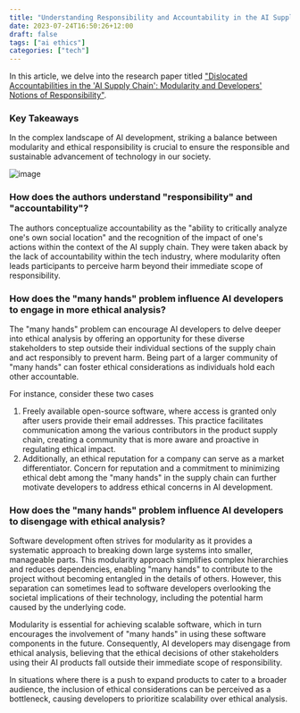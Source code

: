 ```yaml
---
title: "Understanding Responsibility and Accountability in the AI Supply Chain"
date: 2023-07-24T16:50:26+12:00
draft: false
tags: ["ai ethics"]
categories: ["tech"]
---
```


In this article, we delve into the research paper titled ["Dislocated Accountabilities in the 'AI Supply Chain': Modularity and Developers' Notions of Responsibility"](http://journals.sagepub.com/doi/10.1177/20539517231177620).

<!--more-->


### Key Takeaways

In the complex landscape of AI development, striking a balance between modularity and ethical responsibility is crucial to ensure the responsible and sustainable advancement of technology in our society.

![image](https://github.com/yiyangjessieyu/Website/assets/101782677/bbd6b103-3549-4a79-9c4e-d3d4827dd656)



### How does the authors understand "responsibility" and "accountability"?

The authors conceptualize accountability as the "ability to critically analyze one's own social location" and the recognition of the impact of one's actions within the context of the AI supply chain. They were taken aback by the lack of accountability within the tech industry, where modularity often leads participants to perceive harm beyond their immediate scope of responsibility.

### How does the "many hands" problem influence AI developers to engage in more ethical analysis?

	
The "many hands" problem can encourage AI developers to delve deeper into ethical analysis by offering an opportunity for these diverse stakeholders to step outside their individual sections of the supply chain and act responsibly to prevent harm. Being part of a larger community of "many hands" can foster ethical considerations as individuals hold each other accountable. 

For instance, consider these two cases

1. Freely available open-source software, where access is granted only after users provide their email addresses. This practice facilitates communication among the various contributors in the product supply chain, creating a community that is more aware and proactive in regulating ethical impact. 
2. Additionally, an ethical reputation for a company can serve as a market differentiator. Concern for reputation and a commitment to minimizing ethical debt among the "many hands" in the supply chain can further motivate developers to address ethical concerns in AI development.

### How does the "many hands" problem influence AI developers to disengage with ethical analysis?

Software development often strives for modularity as it provides a systematic approach to breaking down large systems into smaller, manageable parts. This modularity approach simplifies complex hierarchies and reduces dependencies, enabling "many hands" to contribute to the project without becoming entangled in the details of others. However, this separation can sometimes lead to software developers overlooking the societal implications of their technology, including the potential harm caused by the underlying code. 

Modularity is essential for achieving scalable software, which in turn encourages the involvement of "many hands" in using these software components in the future. Consequently, AI developers may disengage from ethical analysis, believing that the ethical decisions of other stakeholders using their AI products fall outside their immediate scope of responsibility. 

In situations where there is a push to expand products to cater to a broader audience, the inclusion of ethical considerations can be perceived as a bottleneck, causing developers to prioritize scalability over ethical analysis.
